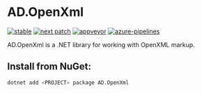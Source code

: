 # AD.OpenXml

[![stable](https://img.shields.io/nuget/v/AD.OpenXml.svg?label=stable)](https://www.nuget.org/packages/AD.OpenXml/) 
[![next patch](https://img.shields.io/myget/austindrenski/v/AD.OpenXml.svg?label=next%20patch)](https://www.myget.org/feed/austindrenski/package/nuget/AD.OpenXml)
[![appveyor](https://img.shields.io/appveyor/ci/austindrenski/ad-openxml/dev.svg?label=appveyor)](https://ci.appveyor.com/project/austindrenski/ad-openxml)
[![azure-pipelines](https://austindrenski.visualstudio.com/AD.OpenXml/_apis/build/status/AD.OpenXml-CI?branchName=dev)](https://austindrenski.visualstudio.com/AD.OpenXml/_build/latest?branchName=dev)

AD.OpenXml is a .NET library for working with OpenXML markup.

## Install from NuGet:

```bash
dotnet add <PROJECT> package AD.OpenXml
```